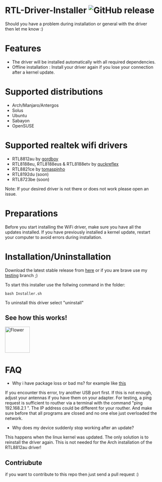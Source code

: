 # RTL-Driver-Installer <img alt="GitHub release" src="https://img.shields.io/github/release/Alexander88207/RTL8812au-Installer.svg">

Should you have a problem during installation or general with the driver then let me know :)

# Features

- The driver will be installed automatically with all required dependencies.
- Offline installation : Install your driver again if you lose your connection after a kernel update.

# Supported distributions

- Arch/Manjaro/Antergos
- Solus
- Ubuntu
- Sabayon
- OpenSUSE

# Supported realtek wifi drivers

- RTL8812au by [gordboy](https://github.com/gordboy/rtl8812au)
- RTL8188eu, RTL8188eus & RTL8188etv by [quckreflex](https://github.com/quickreflex/rtl8188eus)
- RTL8821ce by [tomaspinho](https://github.com/tomaspinho/rtl8821ce)
- RTL8192du (soon)
- RTL8723be (soon)

Note: If your desired driver is not there or does not work please open an issue.

# Preparations
Before you start installing the WiFi driver, make sure you have all the updates installed. If you have previously installed a kernel update, restart your computer to avoid errors during installation.

# Installation/Uninstallation

Download the latest stable release from [here](https://github.com/Alexander88207/RTL8812au-Installer/releases) or if you are brave use my [testing](https://github.com/Alexander88207/RTL8812au-Installer/tree/testing) branch ;)

To start this installer use the follwing command in the folder:
```
bash Installer.sh
```

To uninstall this driver select "uninstall"

## See how this works!

<a href="https://www.youtube.com/watch?v=hGLh3bI8WLg"><img src="https://www.bilder-upload.eu/upload/7f26bd-1557222110.jpg" style="width:82px; height:86px" title="White flower" alt="Flower"></a>

# FAQ

- Why i have package loss or bad ms? for example like [this](https://hastebin.com/ebusamonev.coffeescript)

If you encounter this error, try another USB port first. If this is not enough, adjust your antennas if you have them on your adapter. For testing, a ping request is sufficient to routher via a terminal with the command  "ping 192.168.2.1 ". The IP address could be different for your routher. And make sure before that all programs are closed and no one else just overloaded the network. 

- Why does my device suddenly stop working after an update?

This happens when the linux kernel was updated. The only solution is to reinstall the driver again. This is not needed for the Arch installation of the RTL8812au driver!

## Contriubute
if you want to contribute to this repo then just send a pull request :)
